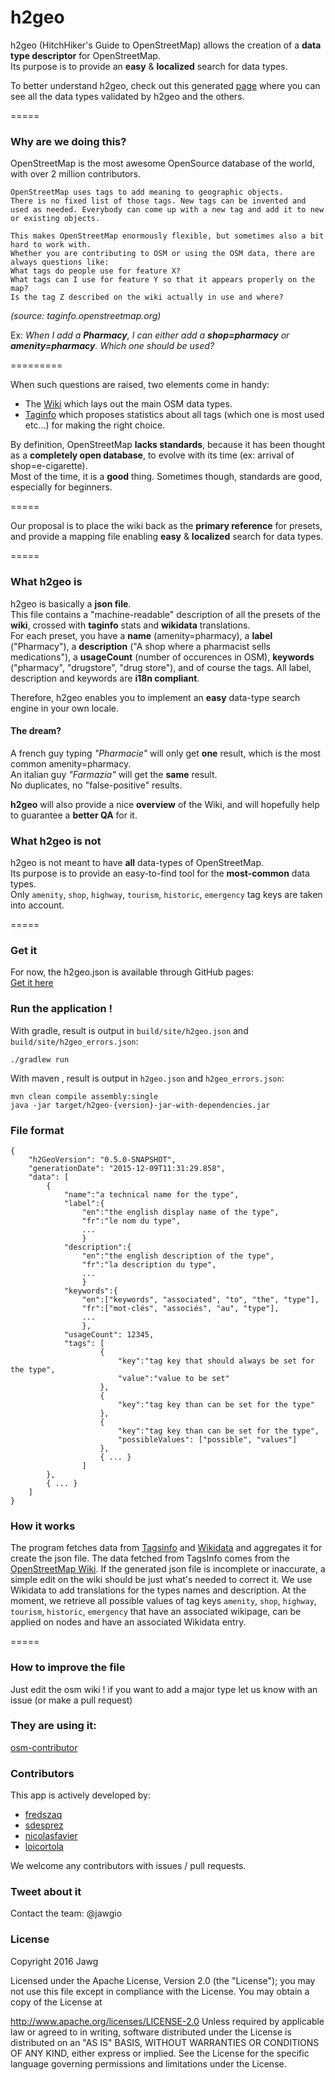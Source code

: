 # h2geo

h2geo (HitchHiker's Guide to OpenStreetMap) allows the creation of a **data type descriptor** for OpenStreetMap.  
Its purpose is to provide an **easy** & **localized** search for data types.

To better understand h2geo, check out this generated [page](http://jawg.github.io/h2geo) 
where you can see all the data types validated by h2geo and the others.

=====

### Why are we doing this?
OpenStreetMap is the most awesome OpenSource database of the world, with over 2 million contributors.  

	OpenStreetMap uses tags to add meaning to geographic objects. 
	There is no fixed list of those tags. New tags can be invented and used as needed. Everybody can come up with a new tag and add it to new or existing objects. 
	
	This makes OpenStreetMap enormously flexible, but sometimes also a bit hard to work with.
	Whether you are contributing to OSM or using the OSM data, there are always questions like:  
	What tags do people use for feature X?  
	What tags can I use for feature Y so that it appears properly on the map?  
	Is the tag Z described on the wiki actually in use and where?  
*(source: taginfo.openstreetmap.org)*

Ex: 
*When I add a <b>Pharmacy</b>, I can either add a <b>shop=pharmacy</b> or <b>amenity=pharmacy</b>. Which one should be used?*


=========

When such questions are raised, two elements come in handy:  
 * The [Wiki](http://wiki.openstreetmap.org/wiki/Tag:shop%3Dpharmacy) which lays out the main OSM data types.
 * [Taginfo](http://taginfo.openstreetmap.org) which proposes statistics about all tags (which one is most used etc...) for making the right choice.

By definition, OpenStreetMap **lacks standards**, because it has been thought as a **completely open database**, to evolve with its time (ex: arrival of shop=e-cigarette).  
Most of the time, it is a **good** thing. Sometimes though, standards are good, especially for beginners.

=====

Our proposal is to place the wiki back as the **primary reference** for presets, and provide a mapping file enabling **easy** & **localized** search for data types.

=====

### What h2geo is
h2geo is basically a **json file**.  
This file contains a "machine-readable" description of all the presets of the **wiki**, crossed with **taginfo** stats and **wikidata** translations.  
For each preset, you have a **name** (amenity=pharmacy), a **label** ("Pharmacy"), a **description** ("A shop where a pharmacist sells medications"), a **usageCount** (number of occurences in OSM), **keywords** ("pharmacy", "drugstore", "drug store"), and of course the tags.
All label, description and keywords are **i18n compliant**.  

Therefore, h2geo enables you to implement an **easy** data-type search engine in your own locale.

#### The dream?  
A french guy typing *"Pharmacie"* will only get **one** result, which is the most common amenity=pharmacy.  
An italian guy *"Farmazia"* will get the **same** result.  
No duplicates, no "false-positive" results.

**h2geo** will also provide a nice **overview** of the Wiki, and will hopefully help to guarantee a **better QA** for it.

### What h2geo is not
h2geo is not meant to have **all** data-types of OpenStreetMap.  
Its purpose is to provide an easy-to-find tool for the **most-common** data types.  
Only `amenity`, `shop`, `highway`, `tourism`, `historic`, `emergency` tag keys are taken into account.

=====

### Get it
For now, the h2geo.json is available through GitHub pages:  
[Get it here](http://jawg.github.io/h2geo/h2geo.json)

### Run the application !
With gradle, result is output in `build/site/h2geo.json` and `build/site/h2geo_errors.json`:

    ./gradlew run

With maven , result is output in `h2geo.json` and `h2geo_errors.json`:

    mvn clean compile assembly:single
    java -jar target/h2geo-{version}-jar-with-dependencies.jar


### File format
    {
        "h2GeoVersion": "0.5.0-SNAPSHOT",
        "generationDate": "2015-12-09T11:31:29.858",
        "data": [
            {
                "name":"a technical name for the type",
                "label":{
                    "en":"the english display name of the type",
                    "fr":"le nom du type",
                    ...
                    }
                "description":{
                    "en":"the english description of the type",
                    "fr":"la description du type",
                    ...
                    }
                "keywords":{
                    "en":["keywords", "associated", "to", "the", "type"],
                    "fr":["mot-clés", "associés", "au", "type"],
                    ...
                    },
                "usageCount": 12345,
                "tags": [
                        {
                            "key":"tag key that should always be set for the type",
                            "value":"value to be set"
                        },
                        {
                            "key":"tag key than can be set for the type"
                        },
                        {
                            "key":"tag key than can be set for the type",
                            "possibleValues": ["possible", "values"]
                        },
                        { ... }
                    ]
            },
            { ... }
        ]
    }

### How it works
The program fetches data from [Tagsinfo](http://taginfo.openstreetmap.org/) and [Wikidata](https://www.wikidata.org/)
and aggregates it for create the json file. The data fetched from TagsInfo comes from the
[OpenStreetMap Wiki](http://wiki.openstreetmap.org). If the generated json file is incomplete or inaccurate, a simple
edit on the wiki should be just what's needed to correct it. We use Wikidata to add translations for the types names and
description. At the moment, we retrieve all possible values of tag keys `amenity`, `shop`, `highway`, `tourism`,
`historic`, `emergency` that have an associated wikipage,  can be applied on nodes and have an associated Wikidata entry.

=====

### How to improve the file
Just edit the osm wiki ! if you want to add a major type let us know with an issue (or make a pull request)

### They are using it:
[osm-contributor](https://github.com/jawg/osm-contributor)

### Contributors
This app is actively developed by:

 + [fredszaq](https://github.com/fredszaq)
 + [sdesprez](https://github.com/sdesprez)
 + [nicolasfavier](https://github.com/nicolasfavier)
 + [loicortola](https://github.com/loicortola)

We welcome any contributors with issues / pull requests.

### Tweet about it
Contact the team: @jawgio

### License
Copyright 2016 Jawg

Licensed under the Apache License, Version 2.0 (the "License"); you may not use this file except in compliance with the License. You may obtain a copy of the License at

   http://www.apache.org/licenses/LICENSE-2.0
Unless required by applicable law or agreed to in writing, software distributed under the License is distributed on an "AS IS" BASIS, WITHOUT WARRANTIES OR CONDITIONS OF ANY KIND, either express or implied. See the License for the specific language governing permissions and limitations under the License.
